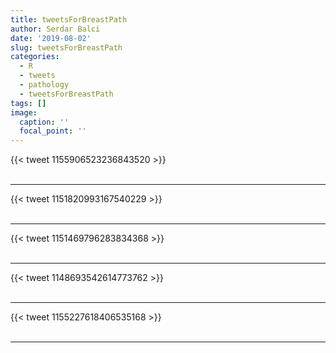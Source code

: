 ```yaml
---
title: tweetsForBreastPath
author: Serdar Balci
date: '2019-08-02'
slug: tweetsForBreastPath
categories:
  - R
  - tweets
  - pathology
  - tweetsForBreastPath
tags: []
image:
  caption: ''
  focal_point: ''
---
```



{{< tweet 1155906523236843520 >}}
<br>
<br>
<hr>
{{< tweet 1151820993167540229 >}}
<br>
<br>
<hr>
{{< tweet 1151469796283834368 >}}
<br>
<br>
<hr>
{{< tweet 1148693542614773762 >}}
<br>
<br>
<hr>
{{< tweet 1155227618406535168 >}}
<br>
<br>
<hr>
